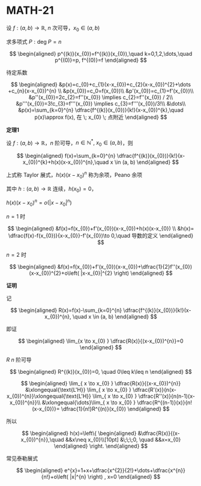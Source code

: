 # MATH-21

设 $f:(a,b)\to \mathbb{R}, \; n$ 次可导，$x_{0}\in(a,b)$

求多项式 $P:\mathrm{deg}\;P=n$

$$
\begin{aligned}
p^{(k)}(x_{0})=f^{(k)}(x_{0}),\quad k=0,1,2,\dots,\quad p^{(0)}=p, f^{(0)}=f
\end{aligned}
$$

待定系数

$$
\begin{aligned}
&p(x)=c_{0}+c_{1}(x-x_{0})+c_{2}(x-x_{0})^{2}+\dots +c_{n}(x-x_{0})^{n} \\
&p(x_{0})=c_0=f(x_{0})\\
&p'(x_{0})=c_{1}=f'(x_{0})\\
&p''(x_{0})=2c_{2}=f''(x_{0}) \implies c_{2}=f''(x_{0}) / 2\\
&p'''(x_{0})=3!c_{3}=f'''(x_{0}) \implies c_{3}=f'''(x_{0})/3!\\
&\dots\\
&p(x)=\sum_{k=0}^{n} \dfrac{f^{(k)}(x_{0})}{k!}(x-x_{0})^{k},\quad p(x)\approx f(x), 在 \; x_{0} \; 点附近
\end{aligned}
$$

**定理1**

设 $f:(a,b)\to \mathbb{R}$，$n$ 阶可导，$n\in \mathbb{N}^{*},\;x_{0}\in(a,b)$，则

$$
\begin{aligned}
f(x)=\sum_{k=0}^{n} \dfrac{f^{(k)}(x_{0})}{k!}(x-x_{0})^{k}+h(x)(x-x_{0})^{n},\quad x \in (a, b)
\end{aligned}
$$

上式称 Taylor 展式，$h(x)(x-x_{0})^{n}$ 称为余项，Peano 余项

其中 $h:(a,b)\to \mathbb{R}$ 连续，$h(x_{0})=0$，

$h(x)(x-x_{0})^{n}=o\left(|x-x_{0}|^{n}\right)$

$n=1$ 时

$$
\begin{aligned}
&f(x)=f(x_{0})+f'(x_{0})(x-x_{0})+h(x)(x-x_{0}) \\
&h(x)= \dfrac{f(x)-f(x_{0})}{x-x_{0}}-f'(x_{0})\to 0,\quad 导数的定义
\end{aligned}
$$

$n=2$ 时

$$
\begin{aligned}
&f(x)=f(x_{0})+f'(x_{0})(x-x_{0})+\dfrac{1}{2}f''(x_{0})(x-x_{0})^{2}+o\left( |x-x_{0}|^{2} \right) 
\end{aligned}
$$

**证明**

记

$$
\begin{aligned}
R(x)=f(x)-\sum_{k=0}^{n} \dfrac{f^{(k)}(x_{0})}{k!}(x-x_{0})^{n}, \quad x \in (a, b)
\end{aligned}
$$

即证

$$
\begin{aligned}
\lim_{x \to x_{0} } \dfrac{R(x)}{(x-x_{0})^{n}}=0
\end{aligned}
$$

$R$ $n$ 阶可导

$$
\begin{aligned}
R^{(k)}(x_{0})=0, \quad 0\leq k\leq n
\end{aligned}
$$

$$
\begin{aligned}
\lim_{ x \to x_{0} } \dfrac{R(x)}{(x-x_{0})^{n}} &\xlongequal{\text{L'H}} \lim_{ x \to x_{0} } \dfrac{R'(x)}{n(x-x_{0})^{n}}\xlongequal{\text{L'H}} \lim_{ x \to x_{0} } \dfrac{R''(x)}{n(n-1)(x-x_{0})^{n}}\\
&\xlongequal{\dots}\lim_{ x \to x_{0} } \dfrac{R^{(n-1)}(x)}{n!(x-x_{0})}= \dfrac{1}{n!}R^{(n)}(x_{0})
\end{aligned}
$$

所以

$$
\begin{aligned}
h(x)=\left\{
\begin{aligned}
&\dfrac{R(x)}{(x-x_{0})^{n}},\quad &&x\neq x_{0}\\[10pt]
&\;\;\;0, \quad &&x=x_{0}
\end{aligned}
\right.
\end{aligned}
$$

常见泰勒展式

$$
\begin{aligned}
e^{x}=1+x+\dfrac{x^{2}}{2!}+\dots+\dfrac{x^{n}}{n!}+o\left( |x|^{n} \right) , x=0
\end{aligned}
$$